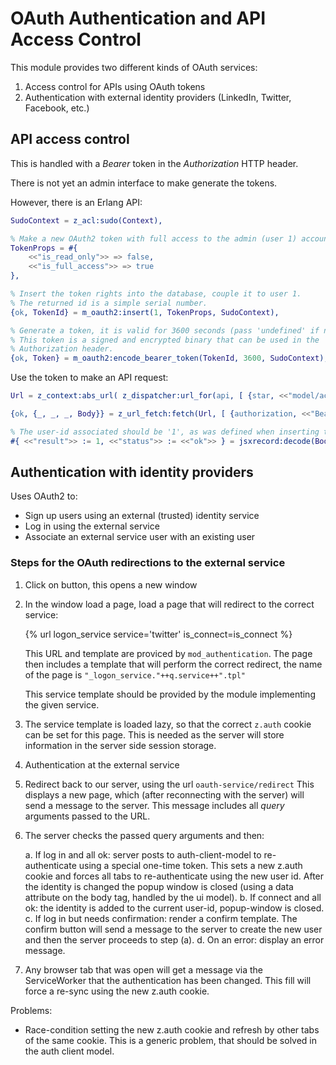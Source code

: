 OAuth Authentication and API Access Control
===========================================

This module provides two different kinds of OAuth services:

 1. Access control for APIs using OAuth tokens
 2. Authentication with external identity providers (LinkedIn, Twitter, Facebook, etc.)


## API access control

This is handled with a _Bearer_ token in the _Authorization_ HTTP header.

There is not yet an admin interface to make generate the tokens.

However, there is an Erlang API:

```erlang
SudoContext = z_acl:sudo(Context),

% Make a new OAuth2 token with full access to the admin (user 1) account
TokenProps = #{
    <<"is_read_only">> => false,
    <<"is_full_access">> => true
},

% Insert the token rights into the database, couple it to user 1.
% The returned id is a simple serial number.
{ok, TokenId} = m_oauth2:insert(1, TokenProps, SudoContext),

% Generate a token, it is valid for 3600 seconds (pass 'undefined' if no expiration).
% This token is a signed and encrypted binary that can be used in the
% Authorization header.
{ok, Token} = m_oauth2:encode_bearer_token(TokenId, 3600, SudoContext),
```

Use the token to make an API request:

```erlang
Url = z_context:abs_url( z_dispatcher:url_for(api, [ {star, <<"model/acl/get/user">> } ], Context), Context),

{ok, {_, _, _, Body}} = z_url_fetch:fetch(Url, [ {authorization, <<"Bearer ", Token/binary>>} ]),

% The user-id associated should be '1', as was defined when inserting the token.
#{ <<"result">> := 1, <<"status">> := <<"ok">> } = jsxrecord:decode(Body),
```


## Authentication with identity providers

Uses OAuth2 to:

 * Sign up users using an external (trusted) identity service
 * Log in using the external service
 * Associate an external service user with an existing user


### Steps for the OAuth redirections to the external service

 1. Click on button, this opens a new window
 2. In the window load a page, load a page that will redirect to the correct service:

    {% url logon_service service='twitter' is_connect=is_connect %}

    This URL and template are proviced by `mod_authentication`.
    The page then includes a template that will perform the correct redirect, the
    name of the page is `"_logon_service."++q.service++".tpl"`

    This service template should be provided by the module implementing the given service.
 3. The service template is loaded lazy, so that the correct `z.auth` cookie can be set
    for this page. This is needed as the server will store information in the server
    side session storage.
 4. Authentication at the external service
 5. Redirect back to our server, using the url `oauth-service/redirect`
    This displays a new page, which (after reconnecting with the server) will send a message
    to the server. This message includes all _query_ arguments passed to the URL.
 6. The server checks the passed query arguments and then:

    a. If log in and all ok: server posts to auth-client-model to re-authenticate
       using a special one-time token. This sets a new z.auth cookie and forces all tabs
       to re-authenticate using the new user id. After the identity is changed the popup
       window is closed (using a data attribute on the body tag, handled by the ui model).
    b. If connect and all ok: the identity is added to the current user-id, popup-window is closed.
    c. If log in but needs confirmation: render a confirm template. The confirm button will
       send a message to the server to create the new user and then the server proceeds to
       step (a).
    d. On an error: display an error message.

 7. Any browser tab that was open will get a message via the ServiceWorker that the authentication
    has been changed. This fill will force a re-sync using the new z.auth cookie.

Problems:

 * Race-condition setting the new z.auth cookie and refresh by other tabs of the same cookie.
   This is a generic problem, that should be solved in the auth client model.

